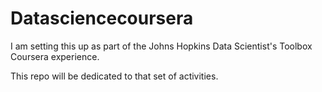 Datasciencecoursera
===================
I am setting this up as part of the Johns Hopkins Data Scientist's Toolbox Coursera experience.

This repo will be dedicated to that set of activities.

